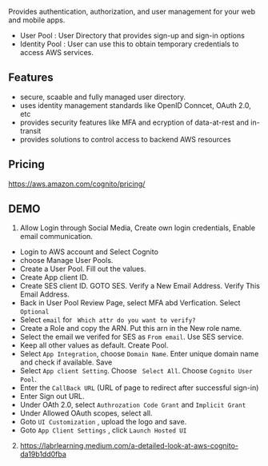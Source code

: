 Provides authentication, authorization, and user management for your web and mobile apps.

 - User Pool : User Directory that provides sign-up and sign-in options
 - Identity Pool : User can use this to obtain temporary credentials to access AWS services.

## Features
 - secure, scaable and fully managed user directory.
 - uses identity management standards like OpenID Conncet, OAuth 2.0, etc
 - provides security features like MFA and ecryption of data-at-rest and in-transit
 - provides solutions to control access to backend AWS resources


## Pricing
https://aws.amazon.com/cognito/pricing/

## DEMO
1. Allow Login through Social Media, Create own login credentials, Enable email communication.

 - Login to AWS account and Select Cognito
 - choose Manage User Pools.
 - Create a User Pool. Fill out the values.
 - Create App client ID. 
 - Create SES client ID. GOTO SES. Verify a New Email Address. Verify This Email Address.
 - Back in User Pool Review Page, select MFA abd Verfication. Select `Optional`
 - Select `email` for ` Which attr do you want to verify?`
 - Create a Role and copy the ARN. Put this arn in the New role name.
 - Select the email we verifed for SES as `From email`. Use SES service.
 - Keep all other values as default. Create Pool.
 - Select `App Integration`, choose `Domain Name`. Enter unique domain name and check if available. Save
 - Select `App client Setting`. Choose ` Select All`. Choose `Cognito User Pool`.
 - Enter the `CallBack URL` (URL of page to redirect after successful sign-in)
 - Enter Sign out URL.
 - Under OAth 2.0, select `Authrozation Code Grant` and `Implicit Grant`
 - Under Allowed OAuth scopes, select all. 	  
 - Goto `UI Customization` , upload the logo and save.
 - Goto `App Client Settings` , click `Launch Hosted UI`

2. https://labrlearning.medium.com/a-detailed-look-at-aws-cognito-da19b1dd0fba
